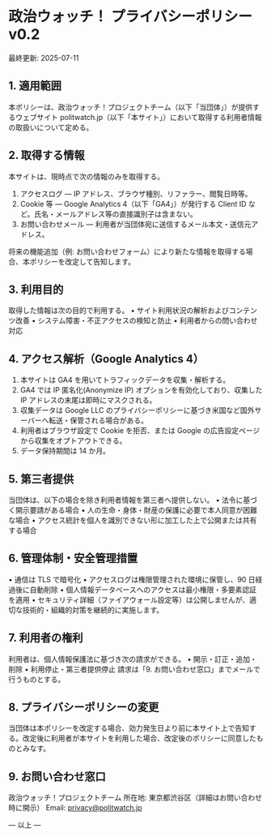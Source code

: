 # 政治ウォッチ！ プライバシーポリシー v0.2

最終更新: 2025-07-11

## 1. 適用範囲

本ポリシーは、政治ウォッチ！プロジェクトチーム（以下「当団体」）が提供するウェブサイト politwatch.jp（以下「本サイト」）において取得する利用者情報の取扱いについて定める。

## 2. 取得する情報

本サイトは、現時点で次の情報のみを取得する。
1. アクセスログ — IP アドレス、ブラウザ種別、リファラー、閲覧日時等。
2. Cookie 等 — Google Analytics 4（以下「GA4」）が発行する Client ID など。氏名・メールアドレス等の直接識別子は含まない。
3. お問い合わせメール — 利用者が当団体宛に送信するメール本文・送信元アドレス。

将来の機能追加（例: お問い合わせフォーム）により新たな情報を取得する場合、本ポリシーを改定して告知します。

## 3. 利用目的

取得した情報は次の目的で利用する。
• サイト利用状況の解析およびコンテンツ改善
• システム障害・不正アクセスの検知と防止
• 利用者からの問い合わせ対応

## 4. アクセス解析（Google Analytics 4）
1. 本サイトは GA4 を用いてトラフィックデータを収集・解析する。
2. GA4 では IP 匿名化(Anonymize IP) オプションを有効化しており、収集した IP アドレスの末尾は即時にマスクされる。
3. 収集データは Google LLC のプライバシーポリシーに基づき米国など国外サーバーへ転送・保管される場合がある。
4. 利用者はブラウザ設定で Cookie を拒否、または Google の広告設定ページ から収集をオプトアウトできる。
5. データ保持期間は 14 か月。

## 5. 第三者提供

当団体は、以下の場合を除き利用者情報を第三者へ提供しない。
• 法令に基づく開示要請がある場合
• 人の生命・身体・財産の保護に必要で本人同意が困難な場合
• アクセス統計を個人を識別できない形に加工した上で公開または共有する場合

## 6. 管理体制・安全管理措置
• 通信は TLS で暗号化
• アクセスログは権限管理された環境に保管し、90 日経過後に自動削除
• 個人情報データベースへのアクセスは最小権限・多要素認証を適用
• セキュリティ詳細（ファイアウォール設定等）は公開しませんが、適切な技術的・組織的対策を継続的に実施します。

## 7. 利用者の権利

利用者は、個人情報保護法に基づき次の請求ができる。
• 開示・訂正・追加・削除
• 利用停止・第三者提供停止
請求は「9. お問い合わせ窓口」までメールで行うものとする。

## 8. プライバシーポリシーの変更

当団体は本ポリシーを改定する場合、効力発生日より前に本サイト上で告知する。改定後に利用者が本サイトを利用した場合、改定後のポリシーに同意したものとみなす。

## 9. お問い合わせ窓口

政治ウォッチ！プロジェクトチーム
所在地: 東京都渋谷区（詳細はお問い合わせ時に開示）
Email: privacy@politwatch.jp

— 以上 —